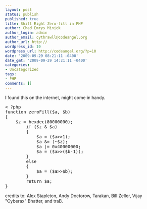 ```yaml
---
layout: post
status: publish
published: true
title: Shift Right Zero-fill in PHP
author: Chad Emrys Minick
author_login: admin
author_email: cythrawll@codeangel.org
author_url: http://
wordpress_id: 10
wordpress_url: http://codeangel.org/?p=10
date: '2009-09-29 08:21:11 -0400'
date_gmt: '2009-09-29 14:21:11 -0400'
categories:
- Uncategorized
tags:
- PHP
comments: []
---
```

<p>I found this on the internet, might come in handy.</p>
<pre lang="PHP">
< ?php
function zeroFill($a, $b) 
{ 
    $z = hexdec(80000000); 
        if ($z & $a) 
        { 
            $a = ($a>>1); 
            $a &= (~$z); 
            $a |= 0x40000000; 
            $a = ($a>>($b-1)); 
        } 
        else 
        { 
            $a = ($a>>$b); 
        } 
        return $a; 
} 
</pre>
<p>credits to: Alex Stapleton, Andy Doctorow, Tarakan, Bill Zeller, Vijay "Cyberax" Bhatter, and traB.</p>
